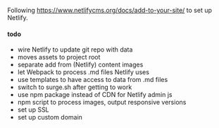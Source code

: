 Following https://www.netlifycms.org/docs/add-to-your-site/ to set up Netlify.

#### todo
- wire Netlify to update git repo with data
- moves assets to project root
- separate add from (Netlify) content images
- let Webpack to process .md files Netlify uses
- use templates to have access to data from .md files
- switch to surge.sh after getting to work
- use npm package instead of CDN for  Netlify admin js
- npm script to process images, output responsive versions
- set up SSL
- set up custom domain
